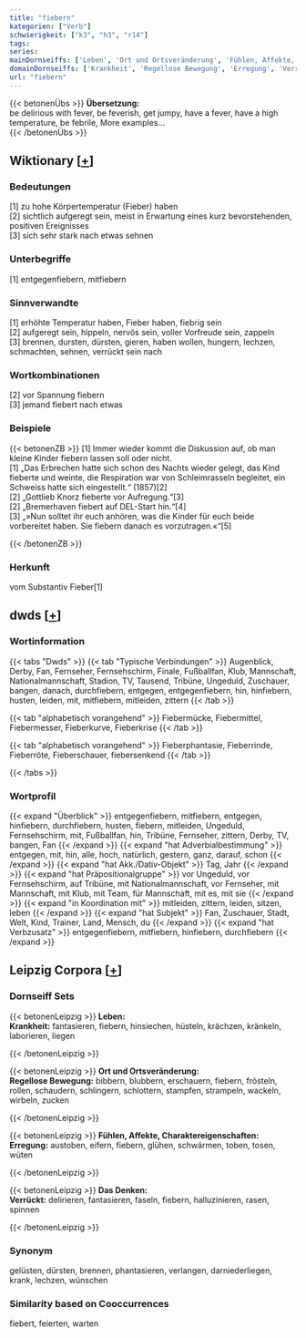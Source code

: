 ```yaml
---
title: "fiebern"
kategorien: ["Verb"]
schwierigkeit: ["k3", "h3", "r14"]
tags:
series:
mainDornseiffs: ['Leben', 'Ort und Ortsveränderung', 'Fühlen, Affekte, Charaktereigenschaften', 'Das Denken']
domainDornseiffs: ['Krankheit', 'Regellose Bewegung', 'Erregung', 'Verrückt']
url: "fiebern"
---
```


{{< betonenÜbs >}}
**Übersetzung:**  
be delirious with fever, be feverish, get jumpy, have a fever, have a high  temperature, be febrile, More examples...  
{{< /betonenÜbs >}}

## Wiktionary [[+](https://de.wiktionary.org/wiki/fiebern)]

### Bedeutungen
[1] zu hohe Körpertemperatur (Fieber) haben  
[2] sichtlich aufgeregt sein, meist in Erwartung eines kurz bevorstehenden, positiven Ereignisses  
[3] sich sehr stark nach etwas sehnen  

### Unterbegriffe
[1] entgegenfiebern, mitfiebern  

### Sinnverwandte
[1] erhöhte Temperatur haben, Fieber haben, fiebrig sein  
[2] aufgeregt sein, hippeln, nervös sein, voller Vorfreude sein, zappeln  
[3] brennen, dursten, dürsten, gieren, haben wollen, hungern, lechzen, schmachten, sehnen, verrückt sein nach  

### Wortkombinationen
[2] vor Spannung fiebern  
[3] jemand fiebert nach etwas  

### Beispiele
{{< betonenZB >}}
[1] Immer wieder kommt die Diskussion auf, ob man kleine Kinder fiebern lassen soll oder nicht.  
[1] „Das Erbrechen hatte sich schon des Nachts wieder gelegt, das Kind fieberte und weinte, die Respiration war von Schleimrasseln begleitet, ein Schweiss hatte sich eingestellt.“ (1857)[2]  
[2] „Gottlieb Knorz fieberte vor Aufregung.“[3]  
[2] „Bremerhaven fiebert auf DEL-Start hin.“[4]  
[3] „»Nun solltet ihr euch anhören, was die Kinder für euch beide vorbereitet haben. Sie fiebern danach es vorzutragen.«“[5]  

{{< /betonenZB >}}
### Herkunft
vom Substantiv Fieber[1]  



## dwds [[+](https://www.dwds.de/wb/fiebern)]

### Wortinformation
{{< tabs "Dwds" >}}
{{< tab "Typische Verbindungen" >}}
Augenblick, Derby, Fan, Fernseher, Fernsehschirm, Finale, Fußballfan, Klub, Mannschaft, Nationalmannschaft, Stadion, TV, Tausend, Tribüne, Ungeduld, Zuschauer, bangen, danach, durchfiebern, entgegen, entgegenfiebern, hin, hinfiebern, husten, leiden, mit, mitfiebern, mitleiden, zittern
{{< /tab >}}

{{< tab "alphabetisch vorangehend" >}}
Fiebermücke, Fiebermittel, Fiebermesser, Fieberkurve, Fieberkrise
{{< /tab >}}

{{< tab "alphabetisch vorangehend" >}}
Fieberphantasie, Fieberrinde, Fieberröte, Fieberschauer, fiebersenkend
{{< /tab >}}

{{< /tabs >}}

### Wortprofil
{{< expand "Überblick" >}} entgegenfiebern, mitfiebern, entgegen, hinfiebern, durchfiebern, husten, fiebern, mitleiden, Ungeduld, Fernsehschirm, mit, Fußballfan, hin, Tribüne, Fernseher, zittern, Derby, TV, bangen, Fan {{< /expand >}}
{{< expand "hat Adverbialbestimmung" >}} entgegen, mit, hin, alle, hoch, natürlich, gestern, ganz, darauf, schon {{< /expand >}}
{{< expand "hat Akk./Dativ-Objekt" >}} Tag, Jahr {{< /expand >}}
{{< expand "hat Präpositionalgruppe" >}} vor Ungeduld, vor Fernsehschirm, auf Tribüne, mit Nationalmannschaft, vor Fernseher, mit Mannschaft, mit Klub, mit Team, für Mannschaft, mit es, mit sie {{< /expand >}}
{{< expand "in Koordination mit" >}} mitleiden, zittern, leiden, sitzen, leben {{< /expand >}}
{{< expand "hat Subjekt" >}} Fan, Zuschauer, Stadt, Welt, Kind, Trainer, Land, Mensch, du {{< /expand >}}
{{< expand "hat Verbzusatz" >}} entgegenfiebern, mitfiebern, hinfiebern, durchfiebern {{< /expand >}}

## Leipzig Corpora [[+](https://corpora.uni-leipzig.de/en/res?word=fiebern&corpusId=deu_newscrawl-public_2018)]

### Dornseiff Sets
{{< betonenLeipzig >}}
**Leben:**  
**Krankheit:** fantasieren, fiebern, hinsiechen, hüsteln, krächzen, kränkeln, laborieren, liegen  

{{< /betonenLeipzig >}}


{{< betonenLeipzig >}}
**Ort und Ortsveränderung:**  
**Regellose Bewegung:** bibbern, blubbern, erschauern, fiebern, frösteln, rollen, schaudern, schlingern, schlottern, stampfen, strampeln, wackeln, wirbeln, zucken  

{{< /betonenLeipzig >}}


{{< betonenLeipzig >}}
**Fühlen, Affekte, Charaktereigenschaften:**  
**Erregung:** austoben, eifern, fiebern, glühen, schwärmen, toben, tosen, wüten  

{{< /betonenLeipzig >}}


{{< betonenLeipzig >}}
**Das Denken:**  
**Verrückt:** delirieren, fantasieren, faseln, fiebern, halluzinieren, rasen, spinnen  

{{< /betonenLeipzig >}}

### Synonym
gelüsten, dürsten, brennen, phantasieren, verlangen, darniederliegen, krank, lechzen, wünschen


### Similarity based on Cooccurrences
fiebert, feierten, warten

